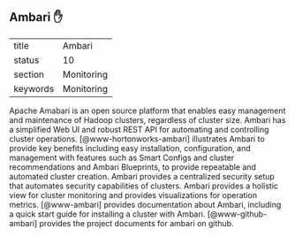 ## Ambari :hand:


|          |            |
| -------- | ---------- |
| title    | Ambari     | 
| status   | 10         |
| section  | Monitoring |
| keywords | Monitoring |



Apache Amabari is an open source platform that enables easy management
and maintenance of Hadoop clusters, regardless of cluster size. Ambari
has a simplified Web UI and robust REST API for automating and
controlling cluster operations. [@www-hortonworks-ambari]
illustrates Ambari to provide key benefits including easy
installation, configuration, and management with features such as
Smart Configs and cluster recommendations and Ambari Blueprints, to
provide repeatable and automated cluster creation. Ambari provides a
centralized security setup that automates security capabilities of
clusters. Ambari provides a holistic view for cluster monitoring and
provides visualizations for operation metrics. [@www-ambari]
provides documentation about Ambari, including a quick start guide for
installing a cluster with Ambari. [@www-github-ambari] provides
the project documents for ambari on github.
     
